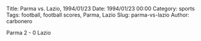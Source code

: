 Title: Parma vs. Lazio, 1994/01/23
Date: 1994/01/23 00:00
Category: sports
Tags: football, football scores, Parma, Lazio
Slug: parma-vs-lazio
Author: carbonero


Parma 2 - 0 Lazio
